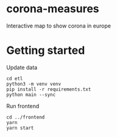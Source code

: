 # corona-measures

Interactive map to show corona in europe

# Getting started

Update data

```
cd etl
python3 -m venv venv
pip install -r requirements.txt
python main --sync
```

Run frontend

```
cd ../frontend
yarn
yarn start
```
